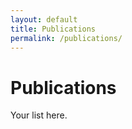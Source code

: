 ```yaml
---
layout: default
title: Publications
permalink: /publications/
---
```


# Publications
Your list here.
